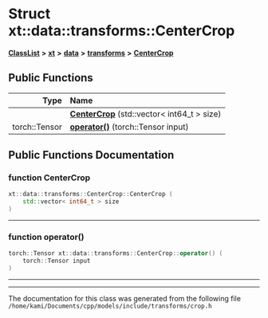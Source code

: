 

# Struct xt::data::transforms::CenterCrop



[**ClassList**](annotated.md) **>** [**xt**](namespacext.md) **>** [**data**](namespacext_1_1data.md) **>** [**transforms**](namespacext_1_1data_1_1transforms.md) **>** [**CenterCrop**](structxt_1_1data_1_1transforms_1_1CenterCrop.md)










































## Public Functions

| Type | Name |
| ---: | :--- |
|   | [**CenterCrop**](#function-centercrop) (std::vector&lt; int64\_t &gt; size) <br> |
|  torch::Tensor | [**operator()**](#function-operator()) (torch::Tensor input) <br> |




























## Public Functions Documentation




### function CenterCrop 

```C++
xt::data::transforms::CenterCrop::CenterCrop (
    std::vector< int64_t > size
) 
```




<hr>



### function operator() 

```C++
torch::Tensor xt::data::transforms::CenterCrop::operator() (
    torch::Tensor input
) 
```




<hr>

------------------------------
The documentation for this class was generated from the following file `/home/kami/Documents/cpp/models/include/transforms/crop.h`


